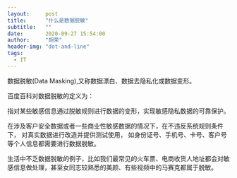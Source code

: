 ```yaml
---
layout:     post
title:      "什么是数据脱敏"
subtitle:   ""
date:       2020-09-27 15:54:00
author:     "胡荣"
header-img: "dot-and-line"
tags:
  - IT
---
```


数据脱敏(Data Masking),又称数据漂白、数据去隐私化或数据变形。 

百度百科对数据脱敏的定义为：

指对某些敏感信息通过脱敏规则进行数据的变形，实现敏感隐私数据的可靠保护。

在涉及客户安全数据或者一些商业性敏感数据的情况下，在不违反系统规则条件下，
对真实数据进行改造并提供测试使用，
如身份证号、手机号、卡号、客户号等个人信息都需要进行数据脱敏。
 
生活中不乏数据脱敏的例子，比如我们最常见的火车票、电商收货人地址都会对敏感信息做处理，甚至女同志较熟悉的美颜、有些视频中的马赛克都属于脱敏。

[1]: https://blog.csdn.net/huyuyang6688/article/details/77689459
